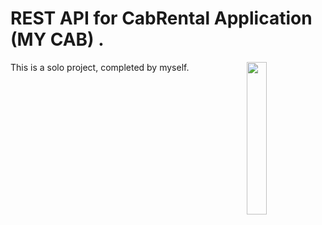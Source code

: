 # REST API for CabRental Application (MY CAB) .



<img
  align="right"
        width="25%"
        src="https://github.com/annax3/natural-sort-6825/blob/main/Payment%20guru%20logo.png"
        alt=""
      /> 


This is a solo project, completed by myself.
